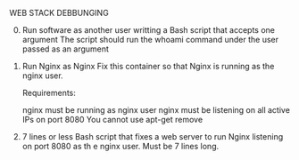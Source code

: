 WEB STACK DEBBUNGING

0. Run software as another user 
   writting a Bash script that accepts one argument
   The script should run the whoami command under the user passed as an argument

1. Run Nginx as Nginx
   Fix this container so that Nginx is running as the nginx user.

   Requirements:

      nginx must be running as nginx user
      nginx must be listening on all active IPs on port 8080
      You cannot use apt-get remove

2. 7 lines or less
   Bash script that fixes a web server to run Nginx listening on port 8080 as th   e nginx user.
   Must be 7 lines long.
  
